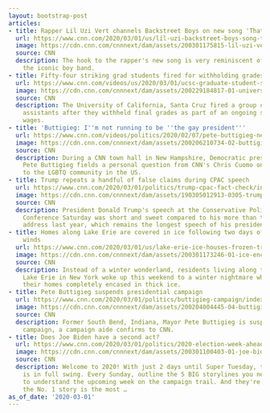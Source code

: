 ```yaml
---
layout: bootstrap-post
articles:
- title: Rapper Lil Uzi Vert channels Backstreet Boys on new song 'That Way'
  url: https://www.cnn.com/2020/03/01/us/lil-uzi-backstreet-boys-song-trnd/index.html
  image: https://cdn.cnn.com/cnnnext/dam/assets/200301175815-lil-uzi-vert-file-super-tease.jpg
  source: CNN
  description: The hook to the rapper's new song is very reminiscent of 1999 hit by
    the iconic boy band.
- title: Fifty-four striking grad students fired for withholding grades
  url: https://www.cnn.com/videos/us/2020/03/01/ucsc-graduate-student-strikers-fired-orig.cnn
  image: https://cdn.cnn.com/cnnnext/dam/assets/200229184817-01-university-california-santa-cruz-strike-grad-students-super-tease.jpg
  source: CNN
  description: The University of California, Santa Cruz fired a group of teaching
    assistants after they withheld final grades as part of an ongoing strike for higher
    wages.
- title: 'Buttigieg: I''m not running to be ''the gay president'''
  url: https://www.cnn.com/videos/politics/2020/02/07/pete-buttigieg-new-hampshire-lgbtq-community-town-hall-sot-vpx.cnn
  image: https://cdn.cnn.com/cnnnext/dam/assets/200206210734-02-buttigieg-town-hall-0206-super-tease.jpg
  source: CNN
  description: During a CNN town hall in New Hampshire, Democratic presidential candidate
    Pete Buttigieg fields a personal question from CNN's Chris Cuomo on his advice
    to the LGBTQ community in the US.
- title: Trump repeats a handful of false claims during CPAC speech
  url: https://www.cnn.com/2020/03/01/politics/trump-cpac-fact-check/index.html
  image: https://cdn.cnn.com/cnnnext/dam/assets/190305012913-0305-trump-photo-01-super-tease.jpg
  source: CNN
  description: President Donald Trump's speech at the Conservative Political Action
    Conference Saturday was short and sweet compared to his more than two-hour long
    address last year, which remains the longest speech of his presidency.
- title: Homes along Lake Erie are covered in ice following two days of gale-force
    winds
  url: https://www.cnn.com/2020/03/01/us/lake-erie-ice-houses-frozen-trnd/index.html
  image: https://cdn.cnn.com/cnnnext/dam/assets/200301173246-01-ice-encases-house-lake-erie-trnd-super-tease.jpg
  source: CNN
  description: Instead of a winter wonderland, residents living along the shore of
    Lake Erie in New York woke up this weekend to a winter nightmare when they found
    their homes completely encased in thick ice.
- title: Pete Buttigieg suspends presidential campaign
  url: https://www.cnn.com/2020/03/01/politics/buttigieg-campaign/index.html
  image: https://cdn.cnn.com/cnnnext/dam/assets/200204004445-04-buttigieg-speaks-iowa-caucus-0203-super-tease.jpg
  source: CNN
  description: Former South Bend, Indiana, Mayor Pete Buttigieg is suspending his
    campaign, a campaign aide confirms to CNN.
- title: Does Joe Biden have a second act?
  url: https://www.cnn.com/2020/03/01/politics/2020-election-week-ahead/index.html
  image: https://cdn.cnn.com/cnnnext/dam/assets/200301100403-01-joe-biden-campaign-rally-super-tease.jpg
  source: CNN
  description: Welcome to 2020! With just 2 days until Super Tuesday, the 2020 election
    is in full swing. Every Sunday, outline the 5 BIG storylines you need to know
    to understand the upcoming week on the campaign trail. And they're ranked -- so
    the No. 1 story is the most …
as_of_date: '2020-03-01'
---
```


